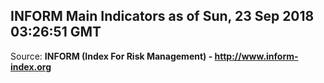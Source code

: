 ## INFORM Main Indicators as of Sun, 23 Sep 2018 03:26:51 GMT

Source: **INFORM (Index For Risk Management) - http://www.inform-index.org**